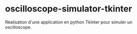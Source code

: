 # oscilloscope-simulator-tkinter
Réalisation d'une application en python TkInter pour simuler un oscilloscope.
